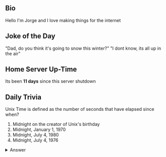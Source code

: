 ## Bio

Hello I'm Jorge and I love making things for the internet

## Joke of the Day

"Dad, do you think it's going to snow this winter?" "I dont know, its all up in the air"

## Home Server Up-Time

Its been **11 days** since this server shutdown


## Daily Trivia

Unix Time is defined as the number of seconds that have elapsed since when?
 1. Midnight on the creator of Unix&#039;s birthday
 2. Midnight, January 1, 1970
 3. Midnight, July 4, 1980
 4. Midnight, July 4, 1976

<details>
  <summary>Answer</summary>
  Midnight, January 1, 1970
</details>
